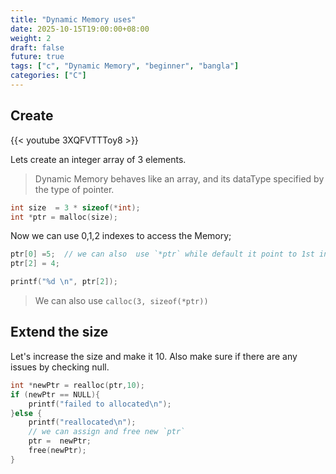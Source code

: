 ```yaml
---
title: "Dynamic Memory uses"
date: 2025-10-15T19:00:00+08:00
weight: 2
draft: false
future: true
tags: ["c", "Dynamic Memory", "beginner", "bangla"]
categories: ["C"]
---
```


## Create

{{< youtube 3XQFVTTToy8 >}}

Lets create an integer array of 3 elements.

> Dynamic Memory behaves like an array, and its dataType specified by the type of pointer.

```c
int size  = 3 * sizeof(*int);
int *ptr = malloc(size);
```

Now we can use 0,1,2 indexes to access the Memory;

```c
ptr[0] =5;  // we can also  use `*ptr` while default it point to 1st index(0)
ptr[2] = 4;

printf("%d \n", ptr[2]);
```

> We can also use `calloc(3, sizeof(*ptr))`

## Extend the size

Let's increase the size and make it 10. Also make sure if there are any issues by checking null.

```c
int *newPtr = realloc(ptr,10);
if (newPtr == NULL){
    printf("failed to allocated\n");
}else {
    printf("reallocated\n");
    // we can assign and free new `ptr`
    ptr =  newPtr;
    free(newPtr);
}
```
